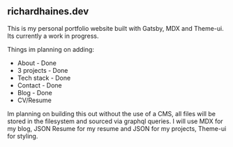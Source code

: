## richardhaines.dev

This is my personal portfolio website built with Gatsby, MDX and Theme-ui. Its currently a work in progress.

Things im planning on adding:

- About - Done
- 3 projects - Done
- Tech stack - Done
- Contact - Done
- Blog - Done
- CV/Resume

Im planning on building this out without the use of a CMS, all files will be stored in the filesystem and sourced via graphql queries. I will use MDX for my blog, JSON Resume for my resume and JSON for my projects, Theme-ui for styling.